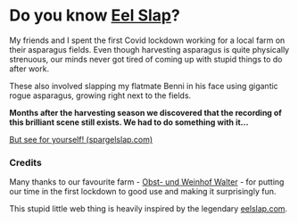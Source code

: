 # Do you know [Eel Slap](http://eelslap.com)?

My friends and I spent the first Covid lockdown working for a local farm on their asparagus fields.
Even though harvesting asparagus is quite physically strenuous, our minds never got tired of coming up with stupid
things to do after work.

These also involved slapping my flatmate Benni in his face using gigantic rogue asparagus, growing right next to the
fields.

**Months after the harvesting season we discovered that the recording of this brilliant scene still exists.
We had to do something with it...**

[But see for yourself! (spargelslap.com)](https://spargelslap.com)

### Credits
Many thanks to our favourite farm - [Obst- und Weinhof Walter](https://ferienhof-walter.de/) - for putting our time in
the first lockdown to good use and making it surprisingly fun.  

This stupid little web thing is heavily inspired by the legendary [eelslap.com](http://eelslap.com).

